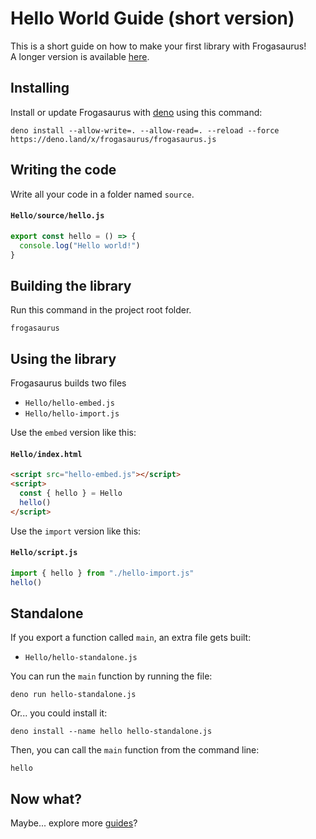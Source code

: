  # Hello World Guide (short version)
This is a short guide on how to make your first library with Frogasaurus!<br>
A longer version is available [here](hello-world-long.md).

## Installing
Install or update Frogasaurus with [deno](https://deno.land) using this command:
```
deno install --allow-write=. --allow-read=. --reload --force https://deno.land/x/frogasaurus/frogasaurus.js
```

## Writing the code
Write all your code in a folder named `source`.<br>

#### `Hello/source/hello.js`
```js
export const hello = () => {
  console.log("Hello world!")
}
```

## Building the library
Run this command in the project root folder.
```
frogasaurus
```

## Using the library
Frogasaurus builds two files
* `Hello/hello-embed.js`
* `Hello/hello-import.js`

Use the `embed` version like this:
#### `Hello/index.html`
```html
<script src="hello-embed.js"></script>
<script>
  const { hello } = Hello
  hello()
</script>
```

Use the `import` version like this:
#### `Hello/script.js`
```js
import { hello } from "./hello-import.js"
hello()
```

## Standalone
If you export a function called `main`, an extra file gets built:<br>
* `Hello/hello-standalone.js`

You can run the `main` function by running the file:<br>
```
deno run hello-standalone.js
```

Or... you could install it:<br>
```
deno install --name hello hello-standalone.js
```

Then, you can call the `main` function from the command line:
```
hello
```

## Now what?
Maybe... explore more [guides](guides.md)?
